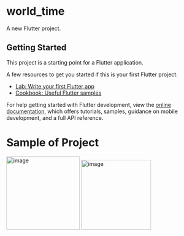 # world_time

A new Flutter project.

## Getting Started

This project is a starting point for a Flutter application.

A few resources to get you started if this is your first Flutter project:

- [Lab: Write your first Flutter app](https://docs.flutter.dev/get-started/codelab)
- [Cookbook: Useful Flutter samples](https://docs.flutter.dev/cookbook)

For help getting started with Flutter development, view the
[online documentation](https://docs.flutter.dev/), which offers tutorials,
samples, guidance on mobile development, and a full API reference.

# Sample of Project

<img width="191" alt="image" src="https://user-images.githubusercontent.com/88312545/230839210-98d6868d-799e-4082-a11a-ff344601c1ef.png">
<img width="182" alt="image" src="https://user-images.githubusercontent.com/88312545/230839581-c65223f3-6e4a-4cf4-b807-fbdd13250c6e.png">

